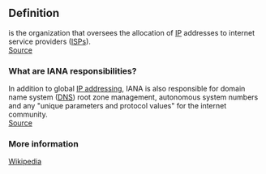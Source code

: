 ## Definition
is the organization that oversees the allocation of [IP](https://www.techtarget.com/searchunifiedcommunications/definition/Internet-Protocol) addresses to internet service providers ([ISPs](https://www.techtarget.com/whatis/definition/ISP)).\
[Source](https://www.techtarget.com/whatis/definition/IANA-Internet-Assigned-Numbers-Authority)

### What are IANA responsibilities?
In addition to global [IP addressing](https://www.techtarget.com/whatis/definition/IP-address-Internet-Protocol-Address), IANA is also responsible for domain name system ([DNS](https://www.techtarget.com/searchnetworking/definition/domain-name-system)) root zone management, autonomous system numbers and any "unique parameters and protocol values" for the internet community.\
[Source](https://www.techtarget.com/whatis/definition/IANA-Internet-Assigned-Numbers-Authority)
### More information
[Wikipedia](https://en.wikipedia.org/wiki/Internet_Assigned_Numbers_Authority)
